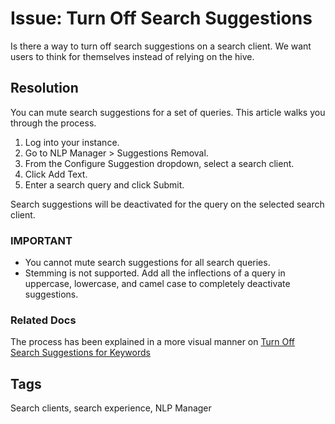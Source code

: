 # Issue: Turn Off Search Suggestions
Is there a way to turn off search suggestions on a search client. We want users to think for themselves instead of relying on the hive.

## Resolution
You can mute search suggestions for a set of queries. This article walks you through the process. 

1. Log into your instance.
2. Go to NLP Manager > Suggestions Removal.
3. From the Configure Suggestion dropdown, select a search client.
4. Click Add Text.
5. Enter a search query and click Submit.

Search suggestions will be deactivated for the query on the selected search client.

### IMPORTANT

* You cannot mute search suggestions for all search queries.
* Stemming is not supported. Add all the inflections of a query in uppercase, lowercase, and camel case to completely deactivate suggestions.

### Related Docs
The process has been explained in a more visual manner on [Turn Off Search Suggestions for Keywords
](https://docs.searchunify.com/Content/NLP-Manager/Suggestion-Removal.htm)

## Tags
Search clients, search experience, NLP Manager
